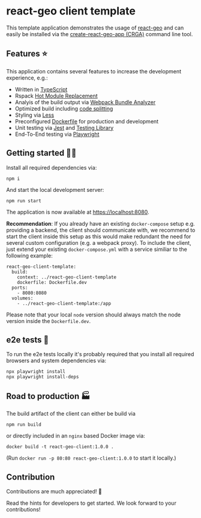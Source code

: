 # react-geo client template

This template application demonstrates the usage of [react-geo](https://github.com/terrestris/react-geo)
and can easily be installed via the [create-react-geo-app (CRGA)](https://github.com/terrestris/create-react-geo-app)
command line tool.

## Features ⭐

This application contains several features to increase the development experience, e.g.:

- Written in [TypeScript](https://www.typescriptlang.org/)
- Rspack [Hot Module Replacement](https://rspack.org/guide/tech/react#fast-refresh)
- Analyis of the build output via [Webpack Bundle Analyzer](https://github.com/webpack-contrib/webpack-bundle-analyzer)
- Optimized build including [code splitting](https://webpack.js.org/guides/code-splitting/)
- Styling via [Less](https://lesscss.org/)
- Preconfigured [Dockerfile](https://www.docker.com/) for production and development
- Unit testing via [Jest](https://jestjs.io/) and [Testing Library](https://testing-library.com/)
- End-To-End testing via [Playwright](https://playwright.dev/)

## Getting started 🧑‍💻

Install all required dependencies via:

```
npm i
```

And start the local development server:

```
npm run start
```

The application is now available at [https://localhost:8080](https://localhost:8080).

**Recommendation**: If you already have an existing `docker-compose` setup e.g. providing
a backend, the client should communicate with, we recommend to start the client inside this
setup as this would make redundant the need for several custom configuration
(e.g. a webpack proxy).
To include the client, just extend your existing `docker-compose.yml` with a service similiar
to the following example:

```
react-geo-client-template:
  build:
    context: ../react-geo-client-template
    dockerfile: Dockerfile.dev
  ports:
    - 8080:8080
  volumes:
    - ../react-geo-client-template:/app
```

Please note that your local `node` version should always match the node version inside
the `Dockerfile.dev`.

## e2e tests 🧪

To run the e2e tests locally it's probably required that you install all required browsers and
system dependencies via:

```
npx playwright install
npx playwright install-deps
```

## Road to production 🏭

The build artifact of the client can either be build via

```
npm run build
```

or directly included in an `nginx` based Docker image via:

```
docker build -t react-geo-client:1.0.0 .
```

(Run `docker run -p 80:80 react-geo-client:1.0.0` to start it locally.)

## Contribution

Contributions are much appreciated! 🥳

Read the hints for developers to get started. We look forward to your contributions!
